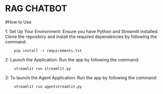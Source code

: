 # RAG CHATBOT

#How to Use

1: Set Up Your Environment: Ensure you have Python and Streamlit installed. Clone the repository and install the required dependencies by following the command:

        pip install -r requirements.txt

2: Launch the Application: Run the app by following the command:

        streamlit run streamlit.py

3: To launch the Agent Application: Run the app by following the command:

        streamlit run agentstreamlit.py
